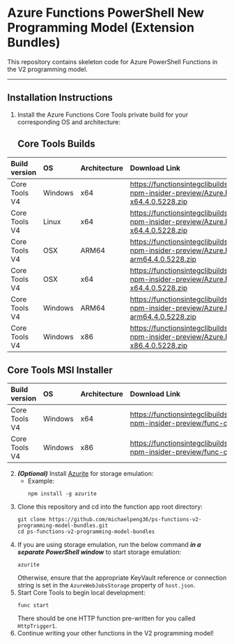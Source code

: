# Azure Functions PowerShell New Programming Model (Extension Bundles)

This repository contains skeleton code for Azure PowerShell Functions in the V2 programming model.

---

## Installation Instructions

1. Install the Azure Functions Core Tools private build for your corresponding OS and architecture:
    ##  Core Tools Builds
**Build version**|**OS**|**Architecture**|**Download Link**
|:-----|:-----|:-----|:-----|
Core Tools V4 | Windows | x64 | https://functionsintegclibuilds.blob.core.windows.net/ps-npm-insider-preview/Azure.Functions.Cli.win-x64.4.0.5228.zip
Core Tools V4 | Linux | x64 | https://functionsintegclibuilds.blob.core.windows.net/ps-npm-insider-preview/Azure.Functions.Cli.linux-x64.4.0.5228.zip
Core Tools V4 | OSX | ARM64 | https://functionsintegclibuilds.blob.core.windows.net/ps-npm-insider-preview/Azure.Functions.Cli.osx-arm64.4.0.5228.zip
Core Tools V4 | OSX | x64 | https://functionsintegclibuilds.blob.core.windows.net/ps-npm-insider-preview/Azure.Functions.Cli.osx-x64.4.0.5228.zip
Core Tools V4 | Windows | ARM64 | https://functionsintegclibuilds.blob.core.windows.net/ps-npm-insider-preview/Azure.Functions.Cli.win-arm64.4.0.5228.zip
Core Tools V4 | Windows | x86 | https://functionsintegclibuilds.blob.core.windows.net/ps-npm-insider-preview/Azure.Functions.Cli.win-x86.4.0.5228.zip

## Core Tools MSI Installer

**Build version**|**OS**|**Architecture**|**Download Link**
|:-----|:-----|:-----|:-----|
Core Tools V4 | Windows | x64 | https://functionsintegclibuilds.blob.core.windows.net/ps-npm-insider-preview/func-cli-4.0.5228-x64.msi
Core Tools V4 | Windows | x86 | https://functionsintegclibuilds.blob.core.windows.net/ps-npm-insider-preview/func-cli-4.0.5228-x86.msi

2. ***(Optional)*** Install [Azurite](https://learn.microsoft.com/en-us/azure/storage/common/storage-use-azurite?tabs=npm) for storage emulation:
    - Example:
        ```
        npm install -g azurite
        ```
3. Clone this repository and cd into the function app root directory:
    ```
    git clone https://github.com/michaelpeng36/ps-functions-v2-programming-model-bundles.git
    cd ps-functions-v2-programming-model-bundles
    ```
<!-- TODO: add the verification script and the corresponding command to run the verification script -->
4. If you are using storage emulation, run the below command ***in a separate PowerShell window*** to start storage emulation:
    ```
    azurite
    ```
    Otherwise, ensure that the appropriate KeyVault reference or connection string is set in the `AzureWebJobsStorage` property of `host.json`.
5. Start Core Tools to begin local development:
    ```
    func start
    ```
    There should be one HTTP function pre-written for you called `HttpTrigger1`.
6. Continue writing your other functions in the V2 programming model!